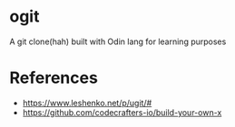 # ogit
A git clone(hah) built with Odin lang for learning purposes

# References
- https://www.leshenko.net/p/ugit/#
- https://github.com/codecrafters-io/build-your-own-x